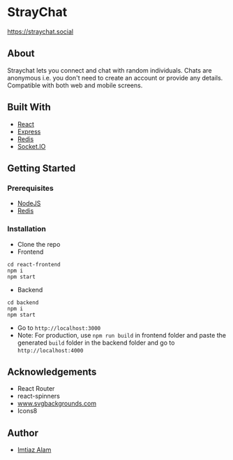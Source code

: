 # StrayChat
<a href="https://straychat.social">https://straychat.social</a>

## About
Straychat lets you connect and chat with random individuals. Chats are anonymous i.e. you don't need to create an account or provide any details. Compatible with both web and mobile screens.

## Built With
* [React](https://reactjs.org/)
* [Express](https://expressjs.com/)
* [Redis](https://redis.io/)
* [Socket.IO](https://socket.io)

## Getting Started
### Prerequisites
* [NodeJS](https://nodejs.org/en/)
* [Redis](https://redis.io/)
### Installation
* Clone the repo
* Frontend
```
cd react-frontend
npm i
npm start
```
* Backend
```
cd backend
npm i
npm start
```
* Go to ``http://localhost:3000``
* Note: For production, use ```npm run build``` in frontend folder and paste the generated ``build`` folder in the backend folder and go to ``http://localhost:4000``

## Acknowledgements
* React Router
* react-spinners
* www.svgbackgrounds.com
* Icons8

## Author
* [Imtiaz Alam](https://github.com/slxsh)
